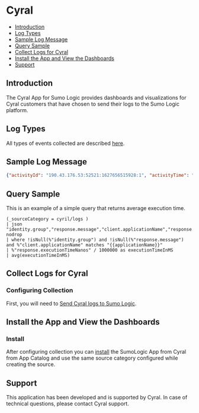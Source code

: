 # Cyral

- [Introduction](#introduction)
- [Log Types](#log-types)
- [Sample Log Message](#sample-log-message)
- [Query Sample](#query-sample)
- [Collect Logs for Cyral](#collect-logs-for-cyral)
- [Install the App and View the Dashboards](#install-the-app-and-view-the-dashboards)
- [Support](#support)

## Introduction

  The Cyral App for Sumo Logic provides dashboards and visualizations for Cyral customers that have chosen to send their logs to the Sumo Logic platform.


## Log Types

   All types of events collected are described [here](https://cyral.com/docs/repo-configure-log-volume#log-settings).

## Sample Log Message


```json
{"activityId": "190.43.176.53:52521:1627656515928:1", "activityTime": "2021-07-30 14:48:35.928000000 +0000 UTC", "activityTimeNanos": 1627656515928000000, "activityTypes": ["query", "fullTableScan"], "identity": {"endUser": "hellfire@outlook.com", "group": "HoneyPot", "repoUser": "medorders", "dbRole": "medorders"}, "repo": {"id": "6pJLkBa9yFe9Db6tnATlwtZJo5i", "name": "DEV-MYSQL", "type": "mysql", "host": "mysql.dev.svc.cluster.local", "port": 5432}, "client": {"connectionId": "190.43.176.53:52521:1627656515928", "connectionTime": "2021-07-30T13:17:43.928Z", "connectionTimeNanos": 1627656515928000000, "host": "190.43.176.53", "port": 52521, "applicationName": "Python"}, "sidecar": {"id": "3pX95MaTEy6cZHX1cUcJS9dlNcT", "name": "k8-dev", "autoScalingGroupInstance": "cyral-7dlngt-cyral-sidecar-66db759b74-hvbng"}, "request": {"statement": "UPDATE * FROM orders", "rewrittenStatement": "SELECT * FROM securedata", "statementType": "UPDATE", "isSensitive": true, "datasetsAccessed": [{"dataset": "public.securedata", "accessType": "read"}], "fieldsAccessed": [{"field": "public.securedata.legal", "label": "legal", "accessType": "read"}], "searchPath": ["medorders", "public"]}, "response": {"message": "Ok", "isError": false, "records": 10, "bytes": 3614, "executionTime": "2123.307602ms", "executionTimeNanos": 2123307602}, "policyViolated": true, "policyViolations": [{"label": "legal", "policyName": "Access Control For Partners", "policyId": "3pceCJcPMVwyR63R3tWcBR81wCE", "accessType": "read", "selectedIdentity": "user:hellfire@outlook.com", "reasons": ["5 records accessed exceeding limit of 2"], "severity": "low"}], "connectionTime": "2021-07-30 14:48:35.928000000 +0000 UTC"}
```

## Query Sample

This is an example of a simple query that returns average execution time.

```text
(_sourceCategory = cyril/logs )
| json "identity.group","response.message","client.applicationName","response.executionTimeNanos" nodrop
| where !isNull(%"identity.group") and !isNull(%"response.message") and %"client.applicationName" matches "{{applicationName}}"
| %"response.executionTimeNanos" / 1000000 as executionTimeInMS
| avg(executionTimeInMS)

```

## Collect Logs for Cyral


### Configuring Collection

   First, you will need to [Send Cyral logs to Sumo Logic](https://cyral.com/docs/integrations/siem/sumo-logic).


## Install the App and View the Dashboards

### Install

After configuring collection you can [install](https://help.sumologic.com/05Search/Library/Apps-in-Sumo-Logic/Install-Apps-from-the-Library) the SumoLogic App from Cyral from App Catalog and use the same source category configured while creating the source.


## Support

This application has been developed and is supported by Cyral. In case of technical questions, please contact Cyral support.
